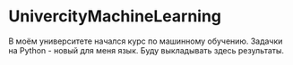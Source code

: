 # UnivercityMachineLearning
В моём университете начался курс по машинному обучению. Задачки на Python - новый для меня язык. Буду выкладывать здесь результаты.
